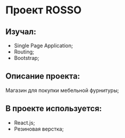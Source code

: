 # Проект ROSSO

## Изучал:

- Single Page Application;
- Routing;
- Bootstrap;

## Описание проекта:

Магазин для покупки мебельной фурнитуры;

## В проекте используется:

- React.js;
- Резиновая верстка;
